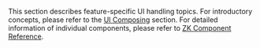 This section describes feature-specific UI handling topics. For
introductory concepts, please refer to the [UI Composing]({{site.baseurl}}/zk_dev_ref/ui_composing) section.
For detailed information of individual components, please refer to [ZK Component Reference](zk_component_reference).
